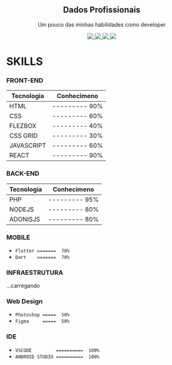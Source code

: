 
<p align="center">
 <h2 align="center">Dados Profissionais</h2>
 <p align="center">Um pouco das minhas habilidades como developer</p>
</p>

<p align="center">
    <a href="https://www.facebook.com/fael.lazarine">
      <img src="https://img.shields.io/badge/Facebook-Perfil Pessoal-blue"/>
    </a>
    <a href="https://twitter.com/faelti">
      <img src="https://img.shields.io/badge/Twitter-Perfil Pessoal-9cf"/>
    </a>
    <a href="https://www.instagram.com/faelti/">
      <img src="https://img.shields.io/badge/Instagram-Perfil Pessoal-critical"/>
   </a>
   <a href="https://www.linkedin.com/in/rafael-lazarine-b65a083b/">
      <img src="https://img.shields.io/badge/Linkedin-Perfil Profissional-informational"/>
   </a>
</p>

# SKILLS

### FRONT-END

| Tecnologia  |  Conhecimeno  |
| ---------   | ------------- |
|  HTML       | --------- 90% |
|  CSS        | --------- 60% |
|  FLEZBOX    | --------- 40% |
|  CSS GRID   | --------- 30% |
|  JAVASCRIPT | --------- 60% |
|  REACT      | --------- 90% |


### BACK-END

| Tecnologia  |  Conhecimeno  |
| ---------   | ------------- |
|  PHP        | --------- 95% |
|  NODEJS     | --------- 80% |
|  ADONISJS   | --------- 80% |

### MOBILE
- `Flutter =======  70%`
- `Dart    =======  70%`

### INFRAESTRUTURA
...carregando

### Web Design
- `Photoshop =====  50%`
- `Figma     =====  50%`

### IDE
- `VSCODE         ==========  100%`
- `ANDROID STUDIO ==========  100%`

